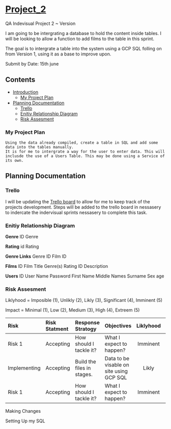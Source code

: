 <!-- START - links -->
<!-- [links]: link -->

[docker]: https://www.docker.com/
[docker-repo]: https://hub.docker.com/repositories
[gcp-firewall-rules]: https://console.cloud.google.com/networking/firewalls/list
[gcp-vm]: https://console.cloud.google.com/compute/instances
[git]: www.github.com
[git-bash]: https://git-scm.com/downloads
[git-project]: www.github.com/SeanSnake93/Project_2
[site]: 35.246.12.58:5000
[trello]: https://trello.com/b/d1QbbJeG

<!-- END --- links -->

# [Project_2][site]

QA Indevisual Project 2 ~ Version 

I am going to be intergrating a database to hold the content inside tables.
I will be looking to allow a function to add films to the table in this sprint.

The goal is to intergrate a table into the system using a GCP SQL folling on from Version 1,
using it as a base to improve upon.

Submit by Date: 15th june

## Contents

* [Introduction](#project_2)
    * [My Project Plan](#my-project-plan)
* [Planning Documentation](#planning-documentation)
    * [Trello](#trello)
    * [Enitiy Relationship Diagram](#enitiy-relationship-diagram)
    * [Risk Assesment](#risk-assesment)

### My Project Plan

    Using the data already compiled, create a table in SQL and add some data into the tables manually.
    It is for me to intergrate a way for the user to enter data. This will inclusde the use of a Users Table. This may be done using a Service of its own.

## Planning Documentation

### Trello

I will be updating the [Trello board][trello] to allow for me to keep track of the projects development. Steps will be added to the trello board in nessasery to indercate the indervisual sprints nessasery to complete this task.

### Enitiy Relationship Diagram

**Genre**
ID
Genre

**Rating**
id
Rating

**Genre Links**
Genre ID
Film ID

**Films**
ID
Film Title
Genre(s)
Rating ID
Description

**Users**
ID
User Name
Password
First Name
Middle Names
Surname
Sex
age

### Risk Assesment

Liklyhood = Imposible (1), Unlikly (2), Likly (3), Significant (4), Imminent (5)

Impact = Minimal (1), Low (2), Medium (3), High (4), Extreem (5)


| Risk              | Risk Statment | Response Stratogy                                                                   | Objectives                                        | Liklyhood   | Impact      | Risk Level |
| :---------------- | :------------ | :---------------------------------------------------------------------------------- | :------------------------------------------------ | :---------: | :---------: | :--------: |
| Risk 1            | Accepting     | How should I tackle it?                                                             | What I expect to happen?                          | Imminent    | Extreme     | 10         |
| Implementing      | Accepting     | Build the files in stages.                                                          | Data to be visable on site using GCP SQL          | Likly       | Extreme     | 8          |
| Risk 1            | Accepting     | How should I tackle it?                                                             | What I expect to happen?                          | Imminent    | Extreme     | 10         |

Making Changes



Setting Up my SQL